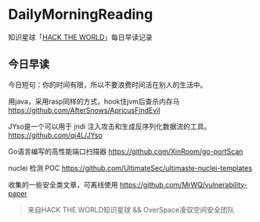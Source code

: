 # DailyMorningReading

知识星球「[HACK THE WORLD](https://public.zsxq.com/groups/225824414251.html)」每日早读记录

## 今日早读

今日短句：你的时间有限，所以不要浪费时间活在别人的生活中。

用java，采用rasp同样的方式，hook住jvm后查杀内存马
https://github.com/AfterSnows/ApricusFindEvil

JYso是一个可以用于 jndi 注入攻击和生成反序列化数据流的工具。
https://github.com/qi4L/JYso

Go语言编写的高性能端口扫描器
https://github.com/XinRoom/go-portScan

nuclei 检测 POC
https://github.com/UltimateSec/ultimaste-nuclei-templates

收集的一些安全类文章，可离线使用
https://github.com/MrWQ/vulnerability-paper

> 来自HACK THE WORLD知识星球 && OverSpace凌驭空间安全团队
